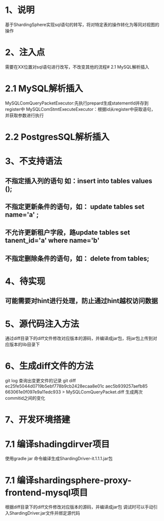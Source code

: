 # 1、说明
基于ShardingSphere实现sql语句的转写，将对特定表的操作转化为等同对视图的操作

# 2、注入点
需要在XX位置对sql语句进行改写，不改变其他的流程# 2.1 MySQL解析插入
# 2.1 MySQL解析插入
MySQLComQueryPacketExecutor:先执行prepard生成statementId并存到register中
MySQLComStmtExecuteExecutor：根据id从register中获取语句，并获取参数进行执行
# 2.2 PostgresSQL解析插入




# 3、不支持语法
## 不指定插入列的语句 如：insert into tables values (); 
## 不指定更新条件的语句，如： update tables set name='a' ;
## 不允许更新租户字段，路update tables set tanent_id='a' where name='b'
## 不指定删除条件的语句，如： delete from tables;

# 4、待实现
## 可能需要对hint进行处理，防止通过hint越权访问数据

# 5、源代码注入方法
通过diff目录下的diff文件修改对应版本的源码，并编译成jar包，将jar包上传到对应版本的lib目录下

# 6、生成diff文件的方法
git log 查询出变更文件的记录
git diff ec25fe5044d0719b5ebf778b9cb2428ecaa8e01c aec5b939257aefb85
663061e0f097e9a11edc933 > MySQLComQueryPacket.diff
生成两次commitid之间的变化

# 7、开发环境搭建
# 7.1 编译shadingdirver项目
使用gradle jar 命令编译生成ShardingDriver-it.1.1.1.jar包
# 7.1 编译shardingsphere-proxy-frontend-mysql项目
根据diff目录下的diff文件修改对应版本的源码，并编译成jar包
调试时可以手动引入ShardingDriver.jar文件并绑定源代码